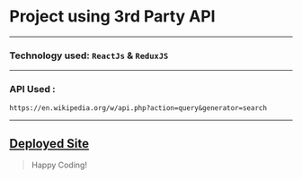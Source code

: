 # Project using 3rd Party API

---

### Technology used: `ReactJs`   &   `ReduxJS`

---

### API Used :

```
https://en.wikipedia.org/w/api.php?action=query&generator=search
```
---
[Deployed Site](https://wiki-search-api.netlify.app/)
---
> Happy Coding!
